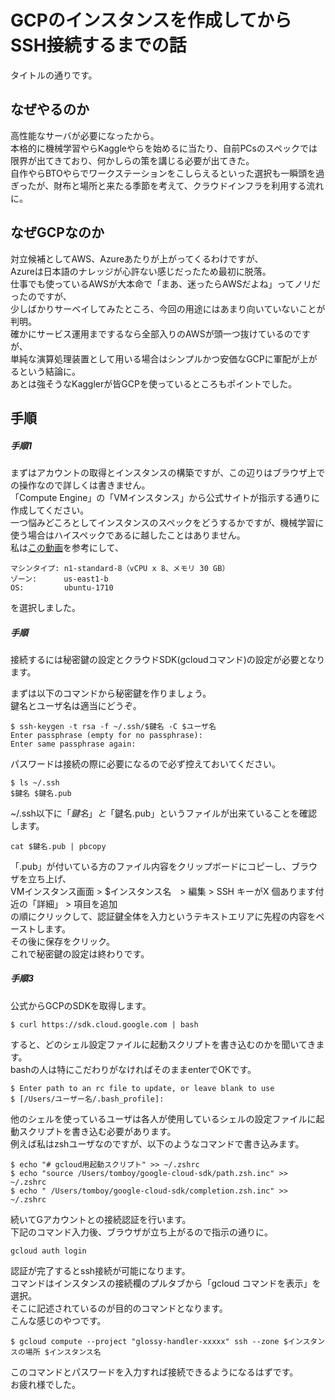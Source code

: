 # GCPのインスタンスを作成してからSSH接続するまでの話
タイトルの通りです。
## なぜやるのか
高性能なサーバが必要になったから。  
本格的に機械学習やらKaggleやらを始めるに当たり、自前PCsのスペックでは限界が出てきており、何かしらの策を講じる必要が出てきた。  
自作やらBTOやらでワークステーションをこしらえるといった選択も一瞬頭を過ぎったが、財布と場所と来たる季節を考えて、クラウドインフラを利用する流れに。
## なぜGCPなのか
対立候補としてAWS、Azureあたりが上がってくるわけですが、  
Azureは日本語のナレッジが心許ない感じだったため最初に脱落。  
仕事でも使っているAWSが大本命で「まあ、迷ったらAWSだよね」ってノリだったのですが、  
少しばかりサーベイしてみたところ、今回の用途にはあまり向いていないことが判明。  
確かにサービス運用までするなら全部入りのAWSが頭一つ抜けているのですが、  
単純な演算処理装置として用いる場合はシンプルかつ安価なGCPに軍配が上がるという結論に。  
あとは強そうなKagglerが皆GCPを使っているところもポイントでした。
## 手順
##### 手順1
まずはアカウントの取得とインスタンスの構築ですが、この辺りはブラウザ上での操作なので詳しくは書きません。  
「Compute Engine」の「VMインスタンス」から公式サイトが指示する通りに作成してください。    
一つ悩みどころとしてインスタンスのスペックをどうするかですが、機械学習に使う場合はハイスペックであるに越したことはありません。  
私は[この動画](https://www.youtube.com/watch?v=NHQTw-ORcSQ)を参考にして、
```
マシンタイプ: n1-standard-8（vCPU x 8、メモリ 30 GB）
ゾーン:      us-east1-b
OS:         ubuntu-1710
```
を選択しました。
##### 手順
接続するには秘密鍵の設定とクラウドSDK(gcloudコマンド)の設定が必要となります。  

まずは以下のコマンドから秘密鍵を作りましょう。  
鍵名とユーザ名は適当にどうぞ。
```
$ ssh-keygen -t rsa -f ~/.ssh/$鍵名 -C $ユーザ名
Enter passphrase (empty for no passphrase):
Enter same passphrase again:
```
パスワードは接続の際に必要になるので必ず控えておいてください。  
```
$ ls ~/.ssh
$鍵名 $鍵名.pub
```
~/.ssh以下に「$鍵名」と「$鍵名.pub」というファイルが出来ていることを確認します。
```
cat $鍵名.pub | pbcopy
```
「.pub」が付いている方のファイル内容をクリップボードにコピーし、ブラウザを立ち上げ、  
VMインスタンス画面 > $インスタンス名　> 編集 > SSH キーがX 個あります付近の「詳細」 > 項目を追加  
の順にクリックして、認証鍵全体を入力というテキストエリアに先程の内容をペーストします。  
その後に保存をクリック。  
これで秘密鍵の設定は終わりです。

##### 手順3
公式からGCPのSDKを取得します。
```
$ curl https://sdk.cloud.google.com | bash
```
すると、どのシェル設定ファイルに起動スクリプトを書き込むのかを聞いてきます。  
bashの人は特にこだわりがなければそのままenterでOKです。
```
$ Enter path to an rc file to update, or leave blank to use
$ [/Users/ユーザー名/.bash_profile]:
```
他のシェルを使っているユーザは各人が使用しているシェルの設定ファイルに起動スクリプトを書き込む必要があります。  
例えば私はzshユーザなのですが、以下のようなコマンドで書き込みます。  
```
$ echo "# gcloud用起動スクリプト" >> ~/.zshrc
$ echo "source /Users/tomboy/google-cloud-sdk/path.zsh.inc" >> ~/.zshrc
$ echo " /Users/tomboy/google-cloud-sdk/completion.zsh.inc" >> ~/.zshrc
```
続いてGアカウントとの接続認証を行います。  
下記のコマンド入力後、ブラウザが立ち上がるので指示の通りに。
```
gcloud auth login
```
認証が完了するとssh接続が可能になります。  
コマンドはインスタンスの接続欄のプルタブから「gcloud コマンドを表示」を選択。  
そこに記述されているのが目的のコマンドとなります。  
こんな感じのやつです。
```
$ gcloud compute --project "glossy-handler-xxxxx" ssh --zone $インスタンスの場所 $インスタンス名
```
このコマンドとパスワードを入力すれば接続できるようになるはずです。  
お疲れ様でした。
